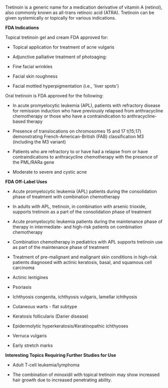Tretinoin is a generic name for a medication derivative of vitamin A (retinol), also commonly known as all-trans retinoic acid (ATRA). Tretinoin can be given systemically or topically for various indications.

**FDA Indications**

Topical tretinoin gel and cream FDA approved for:

- Topical application for treatment of acne vulgaris

- Adjunctive palliative treatment of photoaging:

- Fine facial wrinkles
- Facial skin roughness
- Facial mottled hyperpigmentation (i.e., 'liver spots')

Oral tretinoin is FDA approved for the following:

- In acute promyelocytic leukemia (APL), patients with refractory disease for remission induction who have previously relapsed from anthracycline chemotherapy or those who have a contraindication to anthracycline-based therapy

- Presence of translocations on chromosomes 15 and 17 t(15;17) demonstrating French-American-British (FAB) classification M3 (including the M3 variant)

- Patients who are refractory to or have had a relapse from or have contraindications to anthracycline chemotherapy with the presence of the PML/RARa gene

- Moderate to severe and cystic acne

**FDA Off-Label Uses**

- Acute promyelocytic leukemia (APL) patients during the consolidation phase of treatment with combination chemotherapy
- In adults with APL, tretinoin, in combination with arsenic trioxide, supports tretinoin as a part of the consolidation phase of treatment

- Acute promyelocytic leukemia patients during the maintenance phase of therapy in intermediate- and high-risk patients on combination chemotherapy
- Combination chemotherapy in pediatrics with APL supports tretinoin use as part of the maintenance phase of treatment

- Treatment of pre-malignant and malignant skin conditions in high-risk patients diagnosed with actinic keratosis, basal, and squamous cell carcinoma

- Actinic lentigines

- Psoriasis

- Ichthyosis congenita, ichthyosis vulgaris, lamellar ichthyosis

- Cutaneous warts - flat subtype

- Keratosis follicularis (Darier disease)

- Epidermolytic hyperkeratosis/Keratinopathic ichthyoses

- Verruca vulgaris

- Early stretch marks

**Interesting Topics Requiring Further Studies for Use**

- Adult T-cell leukemia/lymphoma

- The combination of minoxidil with topical tretinoin may show increased hair growth due to increased penetrating ability.